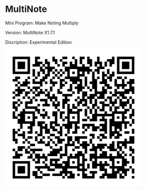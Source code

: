 # MultiNote
Mini Program: Make Noting Multiply

Version: MultiNote X1.7.1

Discription: Experimental Edition

![](https://github.com/iClassic-Live/MultiNote/blob/master/images/MultiNote%20Trail%20Version.jpg?raw=true)
